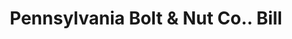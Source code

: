 ---
doi: 10.7916/D85Q676P
date_other: '1899'
date_other_textual: '1899'
form: printed ephemera
genre:
- Invoices
name:
- Pennsylvania Bolt & Nut Co.
object_in_context_url: https://biggert.cul.columbia.edu/items/view/ave_biggert_01379
subject_hierarchical_geographic:
- Lebanon, Pennsylvania, United States
subject_name:
- Pennsylvania Bolt & Nut Co.
title: Pennsylvania Bolt & Nut Co.. Bill
sort_title: Pennsylvania Bolt & Nut Co.. Bill
call_number: ave_biggert_01379
coordinates:
- 40.34166666666667,-76.42083333333333
pid: ave_biggert_01379
identifiers: ave_biggert_01379
permalink: /biggert/ave_biggert_01379/
layout: iiif-image-page
---